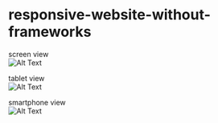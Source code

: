# responsive-website-without-frameworks

screen view<br>
![Alt Text](https://media.giphy.com/media/l4RgWfltkX7OPGgRKr/giphy.gif)

tablet view<br>
![Alt Text](https://media.giphy.com/media/kckmL26Cc57LbzJqTB/giphy.gif)

smartphone view<br>
![Alt Text](https://media.giphy.com/media/cLxH79sPaudfNVhVKP/giphy.gif)
